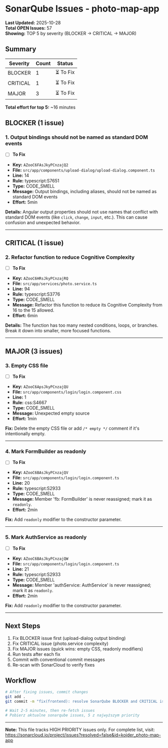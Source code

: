 # SonarQube Issues - photo-map-app

**Last Updated:** 2025-10-28  
**Total OPEN Issues:** 57  
**Showing:** TOP 5 by severity (BLOCKER → CRITICAL → MAJOR)

## Summary

| Severity | Count | Status |
|----------|-------|--------|
| BLOCKER | 1 | ⏳ To Fix |
| CRITICAL | 1 | ⏳ To Fix |
| MAJOR | 3 | ⏳ To Fix |

**Total effort for top 5:** ~16 minutes

## BLOCKER (1 issue)

### 1. Output bindings should not be named as standard DOM events
- [ ] **To Fix**
- **Key:** `AZooC6FAsJkyPCnzajQ2`
- **File:** `src/app/components/upload-dialog/upload-dialog.component.ts`
- **Line:** 14
- **Rule:** typescript:S7651
- **Type:** CODE_SMELL
- **Message:** Output bindings, including aliases, should not be named as standard DOM events
- **Effort:** 5min

**Details:**
Angular output properties should not use names that conflict with standard DOM events (like `click`, `change`, `input`, etc.). This can cause confusion and unexpected behavior.

---

## CRITICAL (1 issue)

### 2. Refactor function to reduce Cognitive Complexity
- [ ] **To Fix**
- **Key:** `AZooC6HRsJkyPCnzajRQ`
- **File:** `src/app/services/photo.service.ts`
- **Line:** 94
- **Rule:** typescript:S3776
- **Type:** CODE_SMELL
- **Message:** Refactor this function to reduce its Cognitive Complexity from 16 to the 15 allowed.
- **Effort:** 6min

**Details:**
The function has too many nested conditions, loops, or branches. Break it down into smaller, more focused functions.

---

## MAJOR (3 issues)

### 3. Empty CSS file
- [ ] **To Fix**
- **Key:** `AZooC6ApsJkyPCnzajQU`
- **File:** `src/app/components/login/login.component.css`
- **Line:** 1
- **Rule:** css:S4667
- **Type:** CODE_SMELL
- **Message:** Unexpected empty source
- **Effort:** 1min

**Fix:** Delete the empty CSS file or add `/* empty */` comment if it's intentionally empty.

---

### 4. Mark FormBuilder as readonly
- [ ] **To Fix**
- **Key:** `AZooC6BAsJkyPCnzajQV`
- **File:** `src/app/components/login/login.component.ts`
- **Line:** 20
- **Rule:** typescript:S2933
- **Type:** CODE_SMELL
- **Message:** Member 'fb: FormBuilder' is never reassigned; mark it as `readonly`.
- **Effort:** 2min

**Fix:** Add `readonly` modifier to the constructor parameter.

---

### 5. Mark AuthService as readonly
- [ ] **To Fix**
- **Key:** `AZooC6BAsJkyPCnzajQW`
- **File:** `src/app/components/login/login.component.ts`
- **Line:** 21
- **Rule:** typescript:S2933
- **Type:** CODE_SMELL
- **Message:** Member 'authService: AuthService' is never reassigned; mark it as `readonly`.
- **Effort:** 2min

**Fix:** Add `readonly` modifier to the constructor parameter.

---

## Next Steps

1. Fix BLOCKER issue first (upload-dialog output binding)
2. Fix CRITICAL issue (photo.service complexity)
3. Fix MAJOR issues (quick wins: empty CSS, readonly modifiers)
4. Run tests after each fix
5. Commit with conventional commit messages
6. Re-scan with SonarCloud to verify fixes

## Workflow

```bash
# After fixing issues, commit changes
git add .
git commit -m "fix(frontend): resolve SonarQube BLOCKER and CRITICAL issues"

# Wait 2-5 minutes, then re-fetch issues
# Pobierz aktualne sonarqube issues, 5 z najwyższym priority
```

---

**Note:** This file tracks HIGH PRIORITY issues only. For complete list, visit:  
https://sonarcloud.io/project/issues?resolved=false&id=kojder_photo-map-app

